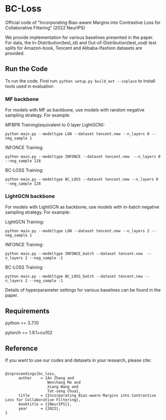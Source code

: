 # BC-Loss
Official code of "Incorporating Bias-aware Margins into Contrastive Loss for Collaborative Filtering" (2022 NeurIPS)

We provide implementation for various baselines presented in the paper. For data, the In-Distribution(test_id) and Out-of-Distribution(test_ood) test splits for Amazon-book, Tencent and Alibaba-Ifashion datasets are provided.

## Run the Code
To run the code, First run:
```python setup.py build_ext --inplace```
to install tools used in evaluation


### MF backbone
For models with MF as backbone, use models with random negative sampling strategy. For example:

MFBPR Training(equivalent to 0 layer LightGCN):

```python main.py --modeltype LGN --dataset tencent.new --n_layers 0 --neg_sample 1```

INFONCE Training:

```python main.py --modeltype INFONCE --dataset tencent.new  --n_layers 0 --neg_sample 128```

BC-LOSS Training:

```python main.py --modeltype BC_LOSS --dataset tencent.new --n_layers 0 --neg_sample 128```


### LightGCN backbone
For models with LightGCN as backbone, use models with in-batch negative sampling strategy. For example:

LightGCN Training:

```python main.py --modeltype LGN --dataset tencent.new --n_layers 2 --neg_sample 1```

INFONCE Training:

```python main.py --modeltype INFONCE_batch --dataset tencent.new  --n_layers 2 --neg_sample -1```

BC-LOSS Training:

```python main.py --modeltype BC_LOSS_batch --dataset tencent.new --n_layers 2 --neg_sample -1```

Details of hyperparameter settings for various baselines can be found in the paper.


## Requirements

python == 3.7.10

pytorch == 1.9.1+cu102


## Reference
If you want to use our codes and datasets in your research, please cite:
```

@inproceedings{bc_loss,   
      author    = {An Zhang and
                   Wenchang Ma and 
                   Xiang Wang and 
                   Tat-seng Chua}, 
      title     = {Incorporating Bias-aware Margins into Contrastive Loss for Collaborative Filtering},  
      booktitle = {{NeurIPS}},  
      year      = {2022},   
}
```










